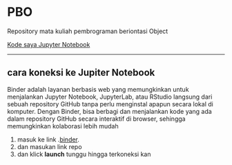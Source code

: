 # PBO
Repository mata kuliah pembrograman beriontasi Object

[Kode saya Jupyter Notebook](https://hub.2i2c.mybinder.org/user/muhammadnadhar-pbo-e12ccdvj/lab)

---

## cara koneksi ke Jupiter Notebook 

Binder adalah layanan berbasis web yang memungkinkan  untuk menjalankan Jupyter Notebook, JupyterLab, atau RStudio langsung dari sebuah repository GitHub tanpa perlu menginstal apapun secara lokal di komputer. Dengan Binder, bisa berbagi dan menjalankan kode yang ada dalam repository GitHub secara interaktif di browser, sehingga memungkinkan kolaborasi lebih mudah

1. masuk ke link
.[binder](https://mybinder.org/).
2. dan masukan link repo
3. dan klick __launch__
   tunggu hingga terkoneksi kan
   
